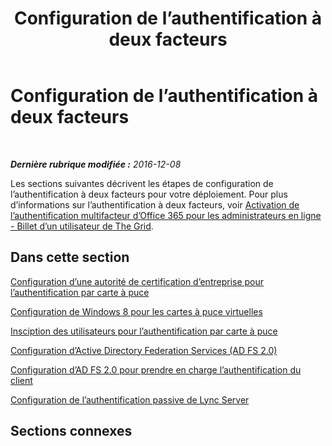 ﻿---
title: Configuration de l’authentification à deux facteurs
TOCTitle: Configuration de l’authentification à deux facteurs
ms:assetid: 66cfa755-fe79-4d0f-b267-c3fa3c8f1c74
ms:mtpsurl: https://technet.microsoft.com/fr-fr/library/Dn308567(v=OCS.15)
ms:contentKeyID: 56269603
ms.date: 12/10/2016
mtps_version: v=OCS.15
ms.translationtype: HT
---

# Configuration de l’authentification à deux facteurs

 

_**Dernière rubrique modifiée :** 2016-12-08_

Les sections suivantes décrivent les étapes de configuration de l’authentification à deux facteurs pour votre déploiement. Pour plus d’informations sur l’authentification à deux facteurs, voir [Activation de l’authentification multifacteur d’Office 365 pour les administrateurs en ligne - Billet d’un utilisateur de The Grid](http://go.microsoft.com/fwlink/p/?linkid=313332).

## Dans cette section

[Configuration d’une autorité de certification d’entreprise pour l’authentification par carte à puce](lync-server-2013-configuring-enterprise-ca-for-smart-card-authentication.md)

[Configuration de Windows 8 pour les cartes à puce virtuelles](lync-server-2013-configuring-windows-8-for-virtual-smart-cards.md)

[Insciption des utilisateurs pour l’authentification par carte à puce](lync-server-2013-enrolling-users-for-smart-card-authentication.md)

[Configuration d’Active Directory Federation Services (AD FS 2.0)](lync-server-2013-configuring-active-directory-federation-services-ad-fs-2-0.md)

[Configuration d’AD FS 2.0 pour prendre en charge l’authentification du client](lync-server-2013-configuring-ad-fs-2-0-to-support-client-authentication.md)

[Configuration de l’authentification passive de Lync Server](lync-server-2013-configuring-passive-authentication.md)

## Sections connexes

